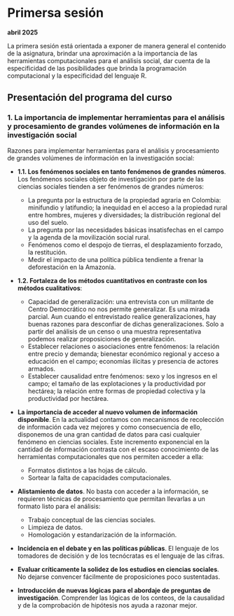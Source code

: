 
# Primersa sesión

**abril 2025**

La primera sesión está orientada a exponer de manera general el contenido de la asignatura, brindar una aproximación a la importancia de las herramientas computacionales para el análisis social, dar cuenta de la especificidad de las posibilidades que brinda la programación computacional y la especificidad del lenguaje R.

## Presentación del programa del curso

### 1. La importancia de implementar herramientas para el análisis y procesamiento de grandes volúmenes de información en la investigación social

Razones para implementar herramientas para el análisis y procesamiento de grandes volúmenes de información en la investigación social:
- **1.1. Los fenómenos sociales en tanto fenómenos de grandes números**. Los fenómenos sociales objeto de investigación por parte de las ciencias sociales tienden a ser fenómenos de grandes números:
  - La pregunta por la estructura de la propiedad agraria en Colombia: minifundio y latifundio; la inequidad en el acceso a la propiedad rural entre hombres, mujeres y diversidades; la distribución regional del uso del suelo.
  - La pregunta por las necesidades básicas insatisfechas en el campo y la agenda de la movilización social rural.
  - Fenómenos como el despojo de tierras, el desplazamiento forzado, la restitución.
  - Medir el impacto de una política pública tendiente a frenar la deforestación en la Amazonía.

- **1.2. Fortaleza de los métodos cuantitativos en contraste con los métodos cualitativos**:
  - Capacidad de generalización: una entrevista con un militante de Centro Democrático no nos permite generalizar. Es una mirada parcial. Aun cuando el entrevistado realice generalizaciones, hay buenas razones para desconfiar de dichas generalizaciones. Solo a partir del análisis de un censo o una muestra representativa podemos realizar proposiciones de generalización.
  - Establecer relaciones o asociaciones entre fenómenos: la relación entre precio y demanda; bienestar económico regional y acceso a educación en el campo; economías ilícitas y presencia de actores armados.
  - Establecer causalidad entre fenómenos: sexo y los ingresos en el campo; el tamaño de las explotaciones y la productividad por hectárea; la relación entre formas de propiedad colectiva y la productividad por hectárea.

- **La importancia de acceder al nuevo volumen de información disponible**. En la actualidad contamos con mecanismos de recolección de información cada vez mejores y como consecuencia de ello, disponemos de una gran cantidad de datos para casi cualquier fenómeno en ciencias sociales. Este incremento exponencial en la cantidad de información contrasta con el escaso conocimiento de las herramientas computacionales que nos permiten acceder a ella:
  - Formatos distintos a las hojas de cálculo.
  - Sortear la falta de capacidades computacionales.

- **Alistamiento de datos**. No basta con acceder a la información, se requieren técnicas de procesamiento que permitan llevarlas a un formato listo para el análisis:
  - Trabajo conceptual de las ciencias sociales.
  - Limpieza de datos.
  - Homologación y estandarización de la información.

- **Incidencia en el debate y en las políticas públicas**. El lenguaje de los tomadores de decisión y de los tecnócratas es el lenguaje de las cifras.

- **Evaluar críticamente la solidez de los estudios en ciencias sociales**. No dejarse convencer fácilmente de proposiciones poco sustentadas.

- **Introducción de nuevas lógicas para el abordaje de preguntas de investigación**. Comprender las lógicas de los conteos, de la causalidad y de la comprobación de hipótesis nos ayuda a razonar mejor.

